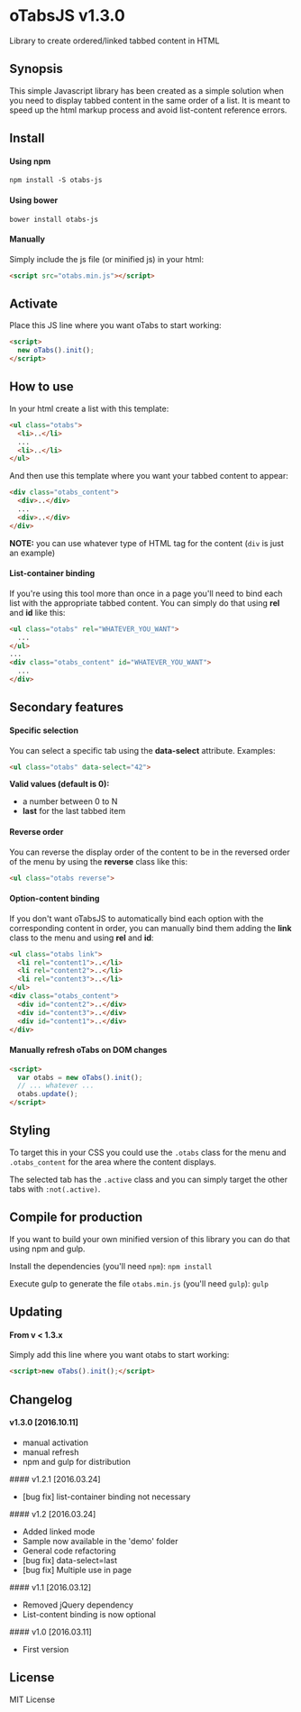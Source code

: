 # oTabsJS v1.3.0
Library to create ordered/linked tabbed content in HTML

## Synopsis
This simple Javascript library has been created as a simple solution when you need to display tabbed content in the same order of a list. It is meant to speed up the html markup process and avoid list-content reference errors.

## Install
#### Using npm
```
npm install -S otabs-js
```

#### Using bower
```
bower install otabs-js
```

#### Manually
Simply include the js file (or minified js) in your html:
```html
<script src="otabs.min.js"></script>
```

## Activate
Place this JS line where you want oTabs to start working:
```html
<script>
  new oTabs().init();
</script>
```

## How to use
In your html create a list with this template:
```html
<ul class="otabs">
  <li>..</li>
  ...
  <li>..</li>
</ul>
```
And then use this template where you want your tabbed content to appear:
```html
<div class="otabs_content">
  <div>..</div>
  ...
  <div>..</div>
</div>
```
<b>NOTE:</b> you can use whatever type of HTML tag for the content (`div` is just an example)

#### List-container binding
If you're using this tool more than once in a page you'll need to bind each list with the appropriate tabbed content. You can simply do that using <b>rel</b> and <b>id</b> like this:
```html
<ul class="otabs" rel="WHATEVER_YOU_WANT">
  ...
</ul>
...
<div class="otabs_content" id="WHATEVER_YOU_WANT">
  ...
</div>
```


## Secondary features
#### Specific selection
You can select a specific tab using the <b>data-select</b> attribute. Examples:
```html
<ul class="otabs" data-select="42">
```
<b>Valid values (default is 0):</b>
<ul>
  <li>a number between 0 to N</li>
  <li><b>last</b> for the last tabbed item</li>
</ul>

#### Reverse order
You can reverse the display order of the content to be in the reversed order of the menu by using the <b>reverse</b> class like this:
```html
<ul class="otabs reverse">
```

#### Option-content binding
If you don't want oTabsJS to automatically bind each option with the corresponding content in order, you can manually bind them adding the <b>link</b> class to the menu and using <b>rel</b> and <b>id</b>:
```html
<ul class="otabs link">
  <li rel="content1">..</li>
  <li rel="content2">..</li>
  <li rel="content3">..</li>
</ul>
<div class="otabs_content">
  <div id="content2">..</div>
  <div id="content3">..</div>
  <div id="content1">..</div>
</div>
```

#### Manually refresh oTabs on DOM changes
```html
<script>
  var otabs = new oTabs().init();
  // ... whatever ...
  otabs.update();
</script>
```

## Styling
To target this in your CSS you could use the `.otabs` class for the menu and `.otabs_content` for the area where the content displays.

The selected tab has the `.active` class and you can simply target the other tabs with `:not(.active)`.

## Compile for production
If you want to build your own minified version of this library you can do that using npm and gulp.

Install the dependencies (you'll need `npm`):
`npm install`

Execute gulp to generate the file `otabs.min.js` (you'll need `gulp`):
`gulp`

## Updating
#### From v < 1.3.x
Simply add this line where you want otabs to start working:
```html
<script>new oTabs().init();</script>
```

## Changelog
#### v1.3.0 [2016.10.11]
<ul>
  <li>manual activation</li>
  <li>manual refresh</li>
  <li>npm and gulp for distribution</li>
</ul>
#### v1.2.1 [2016.03.24]
<ul>
  <li>[bug fix] list-container binding not necessary</li>
</ul>
#### v1.2 [2016.03.24]
<ul>
  <li>Added linked mode</li>
  <li>Sample now available in the 'demo' folder</li>
  <li>General code refactoring</li>
  <li>[bug fix] data-select=last</li>
  <li>[bug fix] Multiple use in page</li>
</ul>
#### v1.1 [2016.03.12]
<ul>
  <li>Removed jQuery dependency</li>
  <li>List-content binding is now optional</li>
</ul>
#### v1.0 [2016.03.11]
<ul>
  <li>First version</li>
</ul>

## License
MIT License
